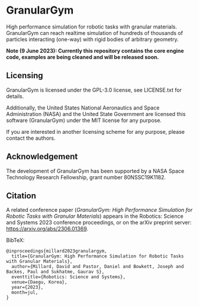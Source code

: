 # GranularGym

High performance simulation for robotic tasks with granular materials.
GranularGym can reach realtime simulation of hundreds of thousands of particles
interacting (one-way) with rigid bodies of arbitrary geometry.

**Note (9 June 2023): Currently this repository contains the core engine code,
examples are being cleaned and will be released soon.**

## Licensing

GranularGym is licensed under the GPL-3.0 license, see LICENSE.txt for details.

Additionally, the United States National Aeronautics and Space Administration
(NASA) and the United State Government are licensed this software (GranularGym)
under the MIT license for any purpose.

If you are interested in another licensing scheme for any purpose, please
contact the authors.

## Acknowledgement

The development of GranularGym has been supported by a NASA Space Technology
Research Fellowship, grant number 80NSSC19K1182.

## Citation

A related conference paper (_GranularGym: High Performance Simulation for
  Robotic Tasks with Granular Materials_) appears in the Robotics: Science and
Systems 2023 conference proceedings, or on the arXiv preprint server:
https://arxiv.org/abs/2306.01369.

BibTeX:
```
@inproceedings{millard2023granulargym,
  title={GranularGym: High Performance Simulation for Robotic Tasks with Granular Materials},
  author={Millard, David and Pastor, Daniel and Bowkett, Joseph and Backes, Paul and Sukhatme, Gaurav S},
  eventtitle={Robotics: Science and Systems},
  venue={Daegu, Korea},
  year={2023},
  month=jul,
}
```
